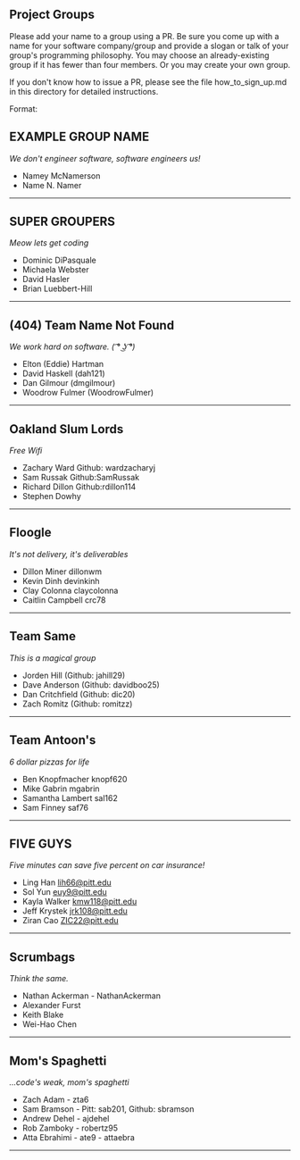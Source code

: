 
## Project Groups

Please add your name to a group using a PR.  Be sure you come up with a name for your software company/group and provide a slogan or talk of your group's programming philosophy.  You may choose an already-existing group if it has fewer than four members.  Or you may create your own group.

If you don't know how to issue a PR, please see the file how_to_sign_up.md in this directory for detailed instructions.

Format:

## EXAMPLE GROUP NAME

_We don't engineer software, software engineers us!_

  * Namey McNamerson
  * Name N. Namer

----


## SUPER GROUPERS

_Meow lets get coding_

  * Dominic DiPasquale
  * Michaela Webster
  * David Hasler
  * Brian Luebbert-Hill

----

## (404) Team Name Not Found

_We work hard on software. ( ͡° ͜ʖ ͡°)_

  * Elton (Eddie) Hartman
  * David Haskell (dah121)
  * Dan Gilmour (dmgilmour)
  * Woodrow Fulmer (WoodrowFulmer)

----

## Oakland Slum Lords

_Free Wifi_

 * Zachary Ward Github: wardzacharyj
 * Sam Russak Github:SamRussak
 * Richard Dillon Github:rdillon114
 * Stephen Dowhy
 
 ----

## Floogle

_It's not delivery, it's deliverables_

  * Dillon Miner dillonwm
  * Kevin Dinh devinkinh
  * Clay Colonna claycolonna
  * Caitlin Campbell crc78

----

## Team Same

_This is a magical group_

  * Jorden Hill (Github: jahill29)
  * Dave Anderson (Github: davidboo25)
  * Dan Critchfield (Github: dic20)
  * Zach Romitz (Github: romitzz)

----

## Team Antoon's

_6 dollar pizzas for life_

  * Ben Knopfmacher knopf620
  * Mike Gabrin mgabrin
  * Samantha Lambert sal162 
  * Sam Finney saf76

----

## FIVE GUYS

_Five minutes can save five percent on car insurance!_

 * Ling Han lih66@pitt.edu
 * Sol Yun euy9@pitt.edu
 * Kayla Walker kmw118@pitt.edu
 * Jeff Krystek jrk108@pitt.edu
 * Ziran Cao    ZIC22@pitt.edu

----

 ## Scrumbags
 
 _Think the same._
 
  * Nathan Ackerman - NathanAckerman
  * Alexander Furst
  * Keith Blake
  * Wei-Hao Chen
  
 ----
  
 ## Mom's Spaghetti
 
 _...code's weak, mom's spaghetti_
  
  * Zach Adam - zta6
  * Sam Bramson - Pitt: sab201, Github: sbramson
  * Andrew Dehel - ajdehel
  * Rob Zamboky - robertz95
  * Atta Ebrahimi - ate9 - attaebra
  
---
